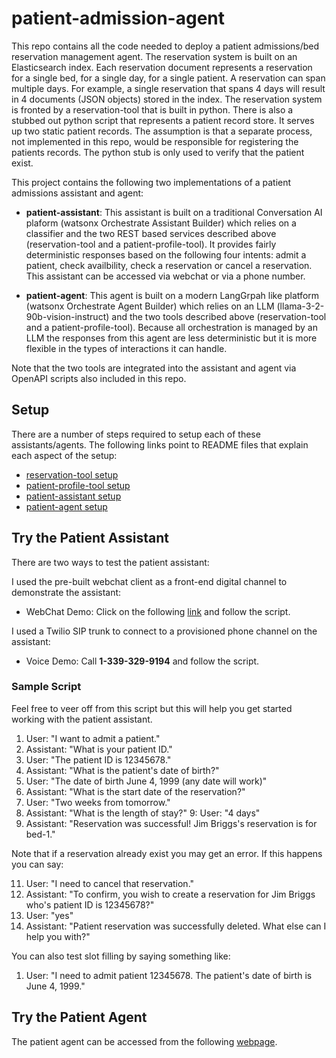 # patient-admission-agent
This repo contains all the code needed to deploy a patient admissions/bed reservation management agent. The reservation system is built on an Elasticsearch index. Each reservation document represents a reservation for a single bed, for a single day, for a single patient. A reservation can span multiple days. For example, a single reservation that spans 4 days will result in 4 documents (JSON objects) stored in the index. The reservation system is fronted by a reservation-tool that is built in python. There is also a stubbed out python script that represents a patient record store. It serves up two static patient records. The assumption is that a separate process, not implemented in this repo, would be responsible for registering the patients records. The python stub is only used to verify that the patient exist.

This project contains the following two implementations of a patient admissions assistant and agent:

- **patient-assistant**: This assistant is built on a traditional Conversation AI plaform (watsonx Orchestrate Assistant Builder) which relies on a classifier and the two REST based services described above (reservation-tool and a patient-profile-tool). It provides fairly deterministic responses based on the following four intents: admit a patient, check availbility, check a reservation or cancel a reservation. This assistant can be accessed via webchat or via a phone number.

- **patient-agent**: This agent is built on a modern LangGrpah like platform (watsonx Orchestrate Agent Builder) which relies on an LLM (llama-3-2-90b-vision-instruct) and the two tools described above (reservation-tool and a patient-profile-tool). Because all orchestration is managed by an LLM the responses from this agent are less deterministic but it is more flexible in the types of interactions it can handle.

Note that the two tools are integrated into the assistant and agent via OpenAPI scripts also included in this repo.

## Setup
There are a number of steps required to setup each of these assistants/agents. The following links point to README files that explain each aspect of the setup:

- [reservation-tool setup](./reservation-tool/README.md)
- [patient-profile-tool setup](./patient-profile-tool/README.md)
- [patient-assistant setup](./patient-assistant/README.md)
- [patient-agent setup](./patient-agent/README.md)

## Try the Patient Assistant

There are two ways to test the patient assistant:

I used the pre-built webchat client as a front-end digital channel to demonstrate the assistant:

- WebChat Demo: Click on the following [link](https://web-chat.global.assistant.watson.appdomain.cloud/preview.html?backgroundImageURL=https%3A%2F%2Fus-south.watson-orchestrate.cloud.ibm.com%2Fmfe_assistants%2Fpublic%2Fimages%2Fupx-4dd6daea-0f5d-4e88-91e3-fb58fc0290e6%3A%3A200d35c1-8665-46bb-9bd7-0c75586f256c&integrationID=cdcb6e0a-4b3e-4573-b8aa-3d3227390539&region=wxo-us-south&serviceInstanceID=4dd6daea-0f5d-4e88-91e3-fb58fc0290e6) and follow the script.

I used a Twilio SIP trunk to connect to a provisioned phone channel on the assistant:
- Voice Demo: Call **1-339-329-9194** and follow the script.

### Sample Script
Feel free to veer off from this script but this will help you get started working with the patient assistant. 

1. User: "I want to admit a patient."
2. Assistant: "What is your patient ID."
3. User: "The patient ID is 12345678."
4. Assistant: "What is the patient's date of birth?"
5. User: "The date of birth June 4, 1999 (any date will work)"
6. Assistant: "What is the start date of the reservation?"
7. User: "Two weeks from tomorrow."
8. Assistant: "What is the length of stay?"
9: User: "4 days"
10. Assistant: "Reservation was successful! Jim Briggs's reservation is for bed-1."

Note that if a reservation already exist you may get an error. If this happens you can say:

11. User: "I need to cancel that reservation."
12. Assistant: "To confirm, you wish to create a reservation for Jim Briggs who's patient ID is 12345678?"
13. User: "yes"
14. Assistant: "Patient reservation was successfully deleted. What else can I help you with?"

You can also test slot filling by saying something like:
1. User: "I need to admit patient 12345678. The patient's date of birth is June 4, 1999."

## Try the Patient Agent

The patient agent can be accessed from the following [webpage](./patient-agent/patient-agent-homepage.html).
